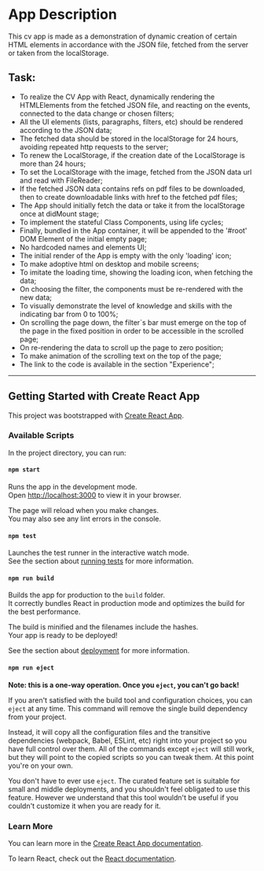 # App Description
This cv app is made as a demonstration of dynamic creation of certain HTML elements in accordance with the 
JSON file, fetched from the server or taken from the localStorage.
## Task: 
- To realize the CV App with React, dynamically rendering the HTMLElements from the fetched JSON file, and 
reacting on the events, connected to the data change or chosen filters;
- All the UI elements (lists, paragraphs, filters, etc) should be rendered according to the JSON data;
- The fetched data should be stored in the localStorage for 24 hours, avoiding repeated http requests to the
server;
- To renew the LocalStorage, if the creation date of the LocalStorage is more than 24 hours; 
- To set the LocalStorage with the image, fetched from the JSON data url and read with FileReader;
- If the fetched JSON data contains refs on pdf files to be downloaded, then to create downloadable <a> links 
with href to the fetched pdf files;
- The App should initially fetch the data or take it from the localStorage once at didMount stage;
- To implement the stateful Class Components, using life cycles;
- Finally, bundled in the App container, it will be appended to the '#root' DOM Element of the initial empty page;
- No hardcoded names and elements UI;
- The initial render of the App is empty with the only 'loading' icon;
- To make adoptive html on desktop and mobile screens;
- To imitate the loading time, showing the loading icon, when fetching the data;
- On choosing the filter, the components must be re-rendered with the new data;
- To visually demonstrate the level of knowledge and skills with the indicating bar from 0 to 100%;
- On scrolling the page down, the filter`s bar must emerge on the top of the page in the fixed position 
in order to be accessible in the scrolled page;
- On re-rendering the data to scroll up the page to zero position;
- To make animation of the scrolling text on the top of the page;
- The link to the code is available in the section "Experience";
______________________

## Getting Started with Create React App

This project was bootstrapped with [Create React App](https://github.com/facebook/create-react-app).

### Available Scripts

In the project directory, you can run:

#### `npm start`

Runs the app in the development mode.\
Open [http://localhost:3000](http://localhost:3000) to view it in your browser.

The page will reload when you make changes.\
You may also see any lint errors in the console.

#### `npm test`

Launches the test runner in the interactive watch mode.\
See the section about [running tests](https://facebook.github.io/create-react-app/docs/running-tests) for more information.

#### `npm run build`

Builds the app for production to the `build` folder.\
It correctly bundles React in production mode and optimizes the build for the best performance.

The build is minified and the filenames include the hashes.\
Your app is ready to be deployed!

See the section about [deployment](https://facebook.github.io/create-react-app/docs/deployment) for more information.

#### `npm run eject`

**Note: this is a one-way operation. Once you `eject`, you can't go back!**

If you aren't satisfied with the build tool and configuration choices, you can `eject` at any time. This command will remove the single build dependency from your project.

Instead, it will copy all the configuration files and the transitive dependencies (webpack, Babel, ESLint, etc) right into your project so you have full control over them. All of the commands except `eject` will still work, but they will point to the copied scripts so you can tweak them. At this point you're on your own.

You don't have to ever use `eject`. The curated feature set is suitable for small and middle deployments, and you shouldn't feel obligated to use this feature. However we understand that this tool wouldn't be useful if you couldn't customize it when you are ready for it.

### Learn More
You can learn more in the [Create React App documentation](https://facebook.github.io/create-react-app/docs/getting-started).

To learn React, check out the [React documentation](https://reactjs.org/).